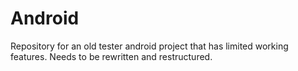 # Android
Repository for an old tester android project that has limited working features.
Needs to be rewritten and restructured. 

